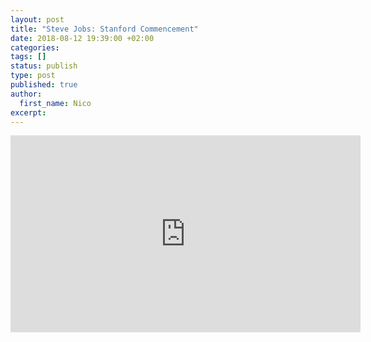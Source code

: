 ```yaml
---
layout: post
title: "Steve Jobs: Stanford Commencement"
date: 2018-08-12 19:39:00 +02:00
categories:
tags: []
status: publish
type: post
published: true
author:
  first_name: Nico
excerpt:
---
```



<iframe width="560" height="315" src="https://www.youtube.com/embed/1i9kcBHX2Nw" frameborder="0" allow="autoplay; encrypted-media" allowfullscreen></iframe>